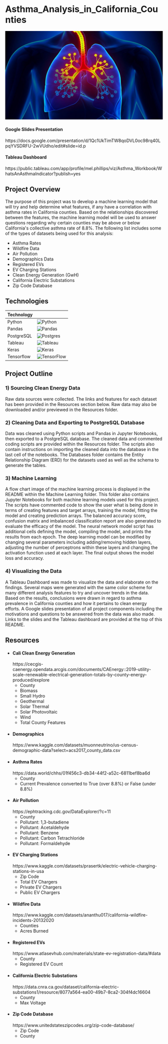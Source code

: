 # Asthma_Analysis_in_California_Counties

<p align="center">
    <img src= "https://github.com/Bropell/Asthma_Analysis_in_California_Counties/blob/main/Resources/Asthma_banner.png"/>
</p>

<h4 align="left">Google Slides Presentation</h4>
https://docs.google.com/presentation/d/1Qc1UkTimTW8qoDVL0oc98rq40LpqYVSDRFU-2wVUdho/edit#slide=id.p

<h4 align="left">Tableau Dashboard</h4>
https://public.tableau.com/app/profile/mel.phillips/viz/Asthma_Workbook/WhatsAnAsthmaIndicator?publish=yes

## Project Overview
The purpose of this project was to develop a machine learning model that will try and help determine what features, 
if any have a correlation with asthma rates in California counties. Based on the relationships discovered between 
the features, the machine learning model will be used to answer questions regarding why certain counties may be above 
or below California's collective asthma rate of 8.8%. The following list includes some of the types of datasets being
used for this analysis:<br>

- Asthma Rates
- Wildfire Data
- Air Pollution 
- Demographics Data
- Registered EVs
- EV Charging Stations
- Clean Energy Generation (GwH)
- California Electric Substations
- Zip Code Database

## Technologies
| Technology |  |
| ---------- | ------ |
| Python     | ![Python](https://img.shields.io/badge/python-3670A0?style=for-the-badge&logo=python&logoColor=ffdd54)|
| Pandas     | ![Pandas](https://img.shields.io/badge/pandas-%23150458.svg?style=for-the-badge&logo=pandas&logoColor=white) |
| PostgreSQL | ![Postgres](https://img.shields.io/badge/postgres-%23316192.svg?style=for-the-badge&logo=postgresql&logoColor=white) |
| Tableau    | ![Tableau](https://img.shields.io/badge/Tableau-E97627?style=for-the-badge&logo=Tableau&logoColor=white) |
| Keras      | ![Keras](https://img.shields.io/badge/Keras-%23D00000.svg?style=for-the-badge&logo=Keras&logoColor=white) |
| Tensorflow | ![TensorFlow](https://img.shields.io/badge/TensorFlow-%23FF6F00.svg?style=for-the-badge&logo=TensorFlow&logoColor=white) |

## Project Outline
### 1) Sourcing Clean Energy Data 
Raw data sources were collected. The links and features for each dataset has been provided in the Resources section below. Raw
data may also be downloaded and/or previewed in the Resources folder. 

### 2) Cleaning Data and Exporting to PostgreSQL Database
Data was cleaned using Python scripts and Pandas in Jupyter Notebooks, then exported to a PostgreSQL database. The cleaned data
and commented coding scripts are provided within the Resources folder. The scripts also contain instructions on importing the 
cleaned data into the database in the last cell of the notebooks. The Databases folder contains the Entity Relationship Diagram (ERD)
for the datasets used as well as the schema to generate the tables. 

### 3) Machine Learning
A flow chart image of the machine learning process is displayed in the README within the Machine Learning folder. This folder also 
contains Jupyter Notebooks for both machine learning models used for this project. The scripts have commented code to show the user 
what is being done in terms of creating features and target arrays, training the model, fitting the model and creating prediction 
arrays. The balanced accuracy score, confusion matrix and imbalanced classification report are also generated to evaluate the efficacy 
of the model. The neural network model script has additional cells defining the model, compiling the model, and prints the results from
each epoch. The deep learning model can be modified by changing several parameters including adding/removing hidden layers, adjusting the 
number of perceptrons within these layers and changing the activation function used at each layer. The final output shows the model loss 
and accuracy.

### 4) Visualizing the Data
A Tableau Dashboard was made to visualize the data and elaborate on the findings. Several maps were generated with the same color scheme 
for many different analysis features to try and uncover trends in the data. Based on the results, conclusions were drawn in regard to
asthma prevalence in California counties and how it pertains to clean energy efforts. A Google slides presentation of all project components including the motivations and questions to be answered from the data was also made. Links to the slides and the Tableau dashboard are 
provided at the top of this README.   

## Resources
- <h4 align="left">Cali Clean Energy Generation</h4>
    https://cecgis-caenergy.opendata.arcgis.com/documents/CAEnergy::2019-utility-scale-renewable-electrical-generation-totals-by-county-energy-produced/explore 

    - County<br>
    - Biomass<br>
    - Small Hydro<br>
    - Geothermal<br>
    - Solar Thermal<br>
    - Solar Photovoltaic<br>
    - Wind<br>
    - Total County Features

- <h4 align="left">Demographics</h4>
    https://www.kaggle.com/datasets/muonneutrino/us-census-demographic-data?select=acs2017_county_data.csv

- <h4 align="left">Asthma Rates</h4>
    https://data.world/chhs/01f456c3-db34-44f2-a52c-6811bef8ba6d

    - County<br>
    - Current Prevalence converted to True (over 8.8%) or False (under 8.8%)

- <h4 align="left">Air Pollution</h4>
    https://ephtracking.cdc.gov/DataExplorer/?c=11

    - County<br>
    - Pollutant: 1,3-butadiene<br>
    - Pollutant: Acetaldehyde<br>
    - Pollutant: Benzene<br>
    - Pollutant: Carbon Tetrachloride<br>
    - Pollutant: Formaldehyde

- <h4 align="left">EV Charging Stations</h4>
    https://www.kaggle.com/datasets/prasertk/electric-vehicle-charging-stations-in-usa
    
    - Zip Code<br> 
    - Total EV Chargers<br>
    - Private EV Chargers<br>
    - Public EV Chargers

- <h4 align="left">Wildfire Data</h4>
    https://www.kaggle.com/datasets/ananthu017/california-wildfire-incidents-20132020

    - Counties<br>
    - Acres Burned

- <h4 align="left">Registered EVs</h4>
    https://www.atlasevhub.com/materials/state-ev-registration-data/#data
    
    - County<br> 
    - Registered EV Count

- <h4 align="left">California Electric Substations</h4>
    https://data.cnra.ca.gov/dataset/california-electric-substations1/resource/8077a564-ea00-49b7-8ca2-304f4dc16604 
    
    - County<br>
    - Max Voltage

- <h4 align="left">Zip Code Database</h4>
    https://www.unitedstateszipcodes.org/zip-code-database/

    - Zip Code<br>
    - County 
